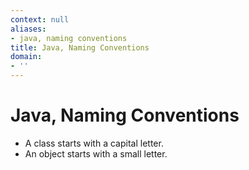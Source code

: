 ```yaml
---
context: null
aliases:
- java, naming conventions
title: Java, Naming Conventions
domain:
- ''
---
```


# Java, Naming Conventions

- A class starts with a capital letter.
- An object starts with a small letter.
